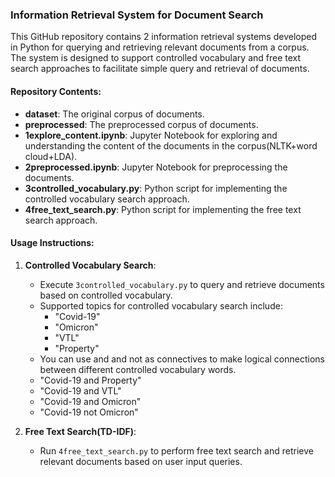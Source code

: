 ### Information Retrieval System for Document Search

This GitHub repository contains 2 information retrieval systems developed in Python for querying and retrieving relevant documents from a corpus. The system is designed to support controlled vocabulary and free text search approaches to facilitate simple query and retrieval of documents.

#### Repository Contents:

- **dataset**: The original corpus of documents.
- **preprocessed**: The preprocessed corpus of documents.
- **1explore_content.ipynb**: Jupyter Notebook for exploring and understanding the content of the documents in the corpus(NLTK+word cloud+LDA).
- **2preprocessed.ipynb**: Jupyter Notebook for preprocessing the documents.
- **3controlled_vocabulary.py**: Python script for implementing the controlled vocabulary search approach.
- **4free_text_search.py**: Python script for implementing the free text search approach.

#### Usage Instructions:

1. **Controlled Vocabulary Search**:
   - Execute `3controlled_vocabulary.py` to query and retrieve documents based on controlled vocabulary.
   - Supported topics for controlled vocabulary search include:
     - "Covid-19"
     - "Omicron"
     - "VTL"
     - "Property"
    - You can use and and not as connectives to make logical connections between different controlled vocabulary words.
     - "Covid-19 and Property"
     - "Covid-19 and VTL"
     - "Covid-19 and Omicron"
     - "Covid-19 not Omicron"

2. **Free Text Search(TD-IDF)**:
   - Run `4free_text_search.py` to perform free text search and retrieve relevant documents based on user input queries.

